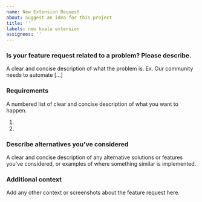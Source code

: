 ```yaml
---
name: New Extension Request
about: Suggest an idea for this project
title: ''
labels: new koala extension
assignees: ''
---
```


### Is your feature request related to a problem? Please describe.

A clear and concise description of what the problem is. Ex. Our community needs to automate [...]

### Requirements

A numbered list of clear and concise description of what you want to happen.

1.
2.

### Describe alternatives you've considered

A clear and concise description of any alternative solutions or features you've considered, or examples of where something similar is implemented.

### Additional context

Add any other context or screenshots about the feature request here.
